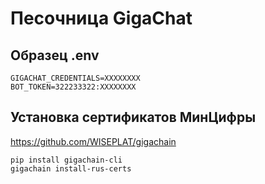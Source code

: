# Песочница GigaChat

## Образец .env
```
GIGACHAT_CREDENTIALS=XXXXXXXX
BOT_TOKEN=322233322:XXXXXXXX

```

## Установка сертификатов МинЦифры

https://github.com/WISEPLAT/gigachain

```
pip install gigachain-cli
gigachain install-rus-certs
```
